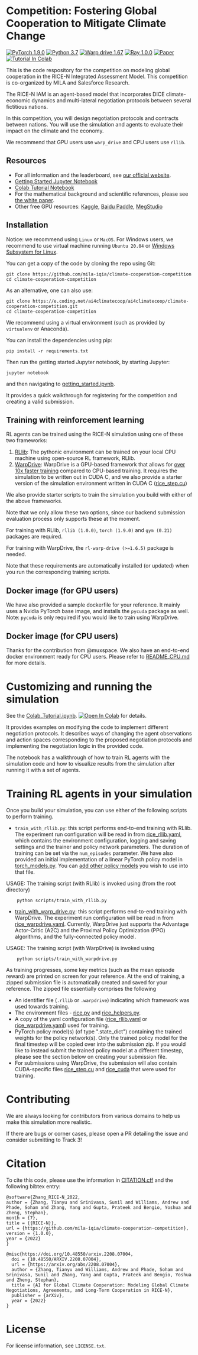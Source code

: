 # Competition: Fostering Global Cooperation to Mitigate Climate Change

[![PyTorch 1.9.0](https://img.shields.io/badge/PyTorch-1.9.0-ee4c2c?logo=pytorch&logoColor=white%22)](https://pytorch.org/docs/1.12/)
[![Python 3.7](https://img.shields.io/badge/python-3.7-blue.svg)](https://www.python.org/downloads/release/python-3713/)
[![Warp drive 1.67](https://img.shields.io/badge/warp_drive-1.6.7-blue.svg)](https://github.com/salesforce/warp-drive/)
[![Ray 1.0.0](https://img.shields.io/badge/ray[rllib]-1.0.0-blue.svg)](https://docs.ray.io/en/latest/index.html)
[![Paper](http://img.shields.io/badge/paper-arxiv.2208.07004-B31B1B.svg)](https://arxiv.org/abs/2208.07004)
[![Tutorial In Colab](https://colab.research.google.com/assets/colab-badge.svg)](https://colab.research.google.com/github/mila-iqia/climate-cooperation-competition/blob/main/Colab_Tutorial.ipynb)

This is the code respository for the competition on modeling global cooperation in the RICE-N Integrated Assessment Model. This competition is co-organized by MILA and Salesforce Research.

The RICE-N IAM is an agent-based model that incorporates DICE climate-economic dynamics and multi-lateral negotiation protocols between several fictitious nations.

In this competition, you will design negotiation protocols and contracts between nations. You will use the simulation and agents to evaluate their impact on the climate and the economy. 

We recommend that GPU users use ``warp_drive`` and CPU users use ``rllib``.

## Resources

- For all information and the leaderboard, see [our official website](https://www.ai4climatecoop.org).
- [Getting Started Jupyter Notebook](getting_started.ipynb)
- [Colab Tutorial Notebook](https://colab.research.google.com/github/mila-iqia/climate-cooperation-competition/blob/main/Colab_Tutorial.ipynb)
- For the mathematical background and scientific references, please see [the white paper](https://deliverypdf.ssrn.com/delivery.php?ID=579098091025080122123095015088114126057046084059055038121023114094110112070107123088059057002107022006023123122016086089001013042072002040020075022078097115093071118048047053064022064117095120085074022123010099031092026025094015125094099080071097079070&EXT=pdf&INDEX=TRUE).
- Other free GPU resources: [Kaggle](https://www.kaggle.com/kernel), [Baidu Paddle](https://aistudio.baidu.com/), [MegStudio](https://studio.brainpp.com/)


## Installation

Notice: we recommend using `Linux` or `MacOS`. For Windows users, we recommend to use virtual machine running `Ubuntu 20.04` or [Windows Subsystem for Linux](https://docs.microsoft.com/en-us/windows/wsl/install).

You can get a copy of the code by cloning the repo using Git: 

```
git clone https://github.com/mila-iqia/climate-cooperation-competition
cd climate-cooperation-competition
```

As an alternative, one can also use:

```
git clone https://e.coding.net/ai4climatecoop/ai4climatecoop/climate-cooperation-competition.git
cd climate-cooperation-competition
```

We recommend using a virtual environment (such as provided by ```virtualenv``` or Anaconda).

You can install the dependencies using pip:

```
pip install -r requirements.txt
```

Then run the getting started Jupyter notebook, by starting Jupyter:

```
jupyter notebook
``` 

and then navigating to [getting_started.ipynb](getting_started.ipynb).

It provides a quick walkthrough for registering for the competition and creating a valid submission.


## Training with reinforcement learning

RL agents can be trained using the RICE-N simulation using one of these two frameworks:

1. [RLlib](https://docs.ray.io/en/latest/rllib/index.html#:~:text=RLlib%20is%20an%20open%2Dsource,large%20variety%20of%20industry%20applications): The pythonic environment can be trained on your local CPU machine using open-source RL framework, RLlib.
2. [WarpDrive](https://github.com/salesforce/warp-drive): WarpDrive is a GPU-based framework that allows for [over 10x faster training](https://arxiv.org/pdf/2108.13976.pdf) compared to CPU-based training. It requires the simulation to be written out in CUDA C, and we also provide a starter version of the simulation environment written in CUDA C ([rice_step.cu](rice_step.cu))

We also provide starter scripts to train the simulation you build with either of the above frameworks.

Note that we only allow these two options, since our backend submission evaluation process only supports these at the moment.


For training with RLlib, `rllib (1.0.0)`, `torch (1.9.0)` and `gym (0.21)` packages are required.



For training with WarpDrive, the `rl-warp-drive (>=1.6.5)` package is needed.

Note that these requirements are automatically installed (or updated) when you run the corresponding training scripts.


## Docker image (for GPU users)

We have also provided a sample dockerfile for your reference. It mainly uses a Nvidia PyTorch base image, and installs the `pycuda` package as well. Note: `pycuda` is only required if you would like to train using WarpDrive.


## Docker image (for CPU users)

Thanks for the contribution from @muxspace. We also have an end-to-end docker environment ready for CPU users. Please refer to [README_CPU.md](README_CPU.md) for more details.

# Customizing and running the simulation

See the [Colab_Tutorial.ipynb](Tutorial.ipynb). [![Open In Colab](https://colab.research.google.com/assets/colab-badge.svg)](https://colab.research.google.com/github/mila-iqia/climate-cooperation-competition/blob/main/Colab_Tutorial.ipynb) for details. 

It provides examples on modifying the code to implement different negotiation protocols. It describes ways of changing the agent observations and action spaces corresponding to the proposed negotiation protocols and implementing the negotiation logic in the provided code. 

The notebook has a walkthrough of how to train RL agents with the simulation code and how to visualize results from the simulation after running it with a set of agents.


# Training RL agents in your simulation

Once you build your simulation, you can use either of the following scripts to perform training.

- `train_with_rllib.py`: this script performs end-to-end training with RLlib. The experiment run configuration will be read in from [rice_rllib.yaml](/scripts/rice_rllib.yaml), which contains the environment configuration, logging and saving settings and the trainer and policy network parameters. The duration of training can be set via the `num_episodes` parameter. We have also provided an initial implementation of a linear PyTorch policy model in [torch_models.py](/scripts/torch_models.py). You can [add other policy models](https://docs.ray.io/en/latest/rllib/rllib-concepts.html) you wish to use into that file.

USAGE: The training script (with RLlib) is invoked using (from the root directory)
```commandline
    python scripts/train_with_rllib.py
```

- [train_with_warp_drive.py](/scripts/train_with_warp_drive.py): this script performs end-to-end training with WarpDrive. The experiment run configuration will be read in from [rice_warpdrive.yaml](/scripts/rice_warpdrive.yaml). Currently, WarpDrive just supports the Advantage Actor-Critic (A2C) and the Proximal Policy Optimization (PPO) algorithms, and the fully-connected policy model.

USAGE: The training script (with WarpDrive) is invoked using
```commandline
    python scripts/train_with_warpdrive.py
```

As training progresses, some key metrics (such as the mean episode reward) are printed on screen for your reference. At the end of training, a zipped submission file is automatically created and saved for your reference. The zipped file essentially comprises the following

- An identifier file (`.rllib` or `.warpdrive`) indicating which framework was used towards training.
- The environment files - [rice.py](rice.py) and [rice_helpers.py](rice_helpers.py).
- A copy of the yaml configuration file ([rice_rllib.yaml](/scripts/rice_rllib.yaml) or [rice_warpdrive.yaml](/scripts/rice_warpdrive.yaml)) used for training.
- PyTorch policy model(s) (of type ".state_dict") containing the trained weights for the policy network(s). Only the trained policy model for the final timestep will be copied over into the submission zip. If you would like to instead submit the trained policy model at a different timestep, please see the section below on creating your submission file.
- For submissions using WarpDrive, the submission will also contain CUDA-specific files [rice_step.cu](rice_step.cu) and [rice_cuda](rice_cuda.py) that were used for training.


# Contributing

We are always looking for contributors from various domains to help us make this simulation more realistic. 

If there are bugs or corner cases, please open a PR detailing the issue and consider submitting to Track 3!


# Citation

To cite this code, please use the information in [CITATION.cff](CITATION.cff) and the following bibtex entry:

```
@software{Zhang_RICE-N_2022,
author = {Zhang, Tianyu and Srinivasa, Sunil and Williams, Andrew and Phade, Soham and Zhang, Yang and Gupta, Prateek and Bengio, Yoshua and Zheng, Stephan},
month = {7},
title = {{RICE-N}},
url = {https://github.com/mila-iqia/climate-cooperation-competition},
version = {1.0.0},
year = {2022}
}

@misc{https://doi.org/10.48550/arxiv.2208.07004,
  doi = {10.48550/ARXIV.2208.07004},
  url = {https://arxiv.org/abs/2208.07004},
  author = {Zhang, Tianyu and Williams, Andrew and Phade, Soham and Srinivasa, Sunil and Zhang, Yang and Gupta, Prateek and Bengio, Yoshua and Zheng, Stephan},
  title = {AI for Global Climate Cooperation: Modeling Global Climate Negotiations, Agreements, and Long-Term Cooperation in RICE-N},  
  publisher = {arXiv},
  year = {2022}
}

```

# License

For license information, see ```LICENSE.txt```.
